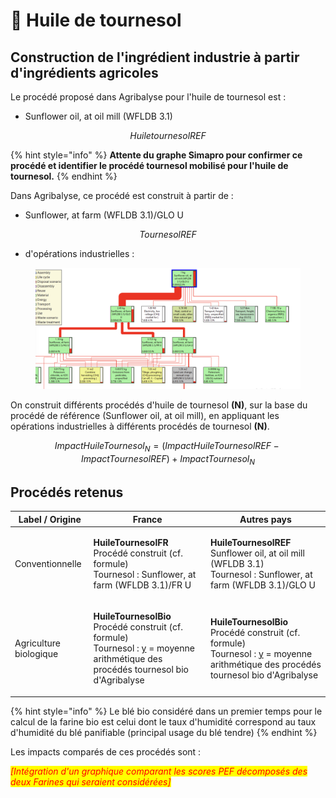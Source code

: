 # 🌻 Huile de tournesol

## Construction de l'ingrédient industrie à partir d'ingrédients agricoles

Le procédé proposé dans Agribalyse pour l'huile de tournesol est :&#x20;

* Sunflower oil, at oil mill (WFLDB 3.1)

$$
HuiletournesolREF
$$

{% hint style="info" %}
**Attente du graphe Simapro pour confirmer ce procédé et identifier le procédé tournesol mobilisé pour l'huile de tournesol.**
{% endhint %}



Dans Agribalyse, ce procédé est construit à partir de :&#x20;

* Sunflower, at farm (WFLDB 3.1)/GLO U

$$
TournesolREF
$$

* d'opérations industrielles :&#x20;

<figure><img src="../../.gitbook/assets/sunflower.png" alt=""><figcaption></figcaption></figure>

On construit différents procédés d'huile de tournesol **(N)**, sur la base du procédé de référence (Sunflower oil, at oil mill), en appliquant les opérations industrielles à différents procédés de tournesol **(N)**.

$$
ImpactHuileTournesol_N = (ImpactHuileTournesolREF - ImpactTournesolREF )+ImpactTournesol_N
$$



## Procédés retenus

| Label / Origine        | France                                                                                                                                                                                                           | Autres pays                                                                                                                                                                                                      |
| ---------------------- | ---------------------------------------------------------------------------------------------------------------------------------------------------------------------------------------------------------------- | ---------------------------------------------------------------------------------------------------------------------------------------------------------------------------------------------------------------- |
| Conventionnelle        | <p><strong>HuileTournesolFR</strong><br>Procédé construit (cf. formule)<br>Tournesol : Sunflower, at farm (WFLDB 3.1)/FR U</p>                                                                                   | <p><strong>HuileTournesolREF</strong><br>Sunflower oil, at oil mill (WFLDB 3.1)<br>Tournesol : Sunflower, at farm (WFLDB 3.1)/GLO U</p>                                                                          |
| Agriculture biologique | <p><strong>HuileTournesolBio</strong><br>Procédé construit (cf. formule)<br>Tournesol : <a href="../ingredients-agricoles/tournesol.md">y</a> = moyenne arithmétique des procédés tournesol bio d'Agribalyse</p> | <p><strong>HuileTournesolBio</strong><br>Procédé construit (cf. formule)<br>Tournesol : <a href="../ingredients-agricoles/tournesol.md">y</a> = moyenne arithmétique des procédés tournesol bio d'Agribalyse</p> |

{% hint style="info" %}
Le blé bio considéré dans un premier temps pour le calcul de la farine bio est celui dont le taux d'humidité correspond au taux d'humidité du blé panifiable (principal usage du blé tendre)
{% endhint %}

Les impacts comparés de ces procédés sont :&#x20;

_<mark style="color:red;">\[Intégration d'un graphique comparant les scores PEF décomposés des deux Farines qui seraient considérées]</mark>_&#x20;


